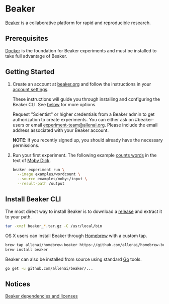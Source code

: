 # Beaker

[Beaker](https://beaker.org) is a collaborative platform for
rapid and reproducible research.

## Prerequisites

[Docker](https://www.docker.com/) is the foundation for Beaker experiments and
must be installed to take full advantage of Beaker.

## Getting Started

1. Create an account at [beaker.org](https://beaker.org)
   and follow the instructions in your [account settings](https://beaker.org/user).

   These instructions will guide you through installing and configuring the
   Beaker CLI. See [below](#install-beaker-cli) for more options.
   
   Request "Scientist" or higher credentials from a Beaker admin to get authorization
   to create experiments.  You can either ask on #beaker-users or email experiment-team@allenai.org.
   Please include the email address associated with your Beaker account.

   **NOTE**: If you recently signed up, you should already have the necessary permissions.

2. Run your first experiment. The following example
   [counts words](https://beaker.org/bp/bp_qbjvcda1sed7) in the text
   of [Moby Dick](https://beaker.org/ds/ds_1hz9k6sgxi0a).

   ```bash
   beaker experiment run \
     --image examples/wordcount \
     --source examples/moby:/input \
     --result-path /output
   ```

## Install Beaker CLI

The most direct way to install Beaker is to download a
[release](https://github.com/allenai/beaker/releases) and extract it to your path.

```bash
tar -xvzf beaker_*.tar.gz -C /usr/local/bin
```

OS X users can install Beaker through [Homebrew](https://brew.sh/) with a custom tap.


```bash
brew tap allenai/homebrew-beaker https://github.com/allenai/homebrew-beaker.git
brew install beaker
```

Beaker can also be installed from source using standard [Go](https://golang.org/) tools.

```bash
go get -u github.com/allenai/beaker/...
```
## Notices
[Beaker dependencies and licenses](https://app.fossa.io/attribution/a462337b-67c8-418e-8a05-9b6f67de4626)
